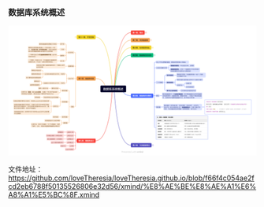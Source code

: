 ### 数据库系统概述
![数据库系统概述](%E6%95%B0%E6%8D%AE%E5%BA%93%E7%B3%BB%E7%BB%9F%E6%A6%82%E8%BF%B0.png)

文件地址：
https://github.com/loveTheresia/loveTheresia.github.io/blob/f66f4c054ae2fcd2eb6788f50135526806e32d56/xmind/%E8%AE%BE%E8%AE%A1%E6%A8%A1%E5%BC%8F.xmind